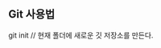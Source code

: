 ## Git 사용법
git init // 현재 폴더에 새로운 깃 저장소를 만든다.
<!--stackedit_data:
eyJoaXN0b3J5IjpbMjExOTc0NzY2XX0=
-->